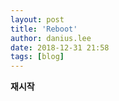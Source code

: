 ```yaml
---
layout: post
title: 'Reboot'
author: danius.lee
date: 2018-12-31 21:58
tags: [blog]
---
```













**재시작**